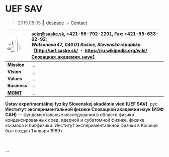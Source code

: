 # UEF SAV
> 2019.08.05 [🚀](../../../index/index.md) [despace](../index.md) → [Contact](../contact.md)

|[![](../f/contact/u/uef_sav_logo1_thumb.webp)](../f/contact/u/uef_sav_logo1.webp)|<sekr@saske.sk>, +421-55-792-2201, Fax: +421-55-633-62-92;<br> *Watsonova 47, 040 01 Košice, Slovenská republika*<br> 【<http://uef.saske.sk/> ・ <https://ru.wikipedia.org/wiki/Словацкая_академия_наук>】|
|:-|:-|
|**Mission**|…|
|**Vision**|…|
|**Values**|…|
|**Business**|…|
|**[MGMT](../mgmt.md)**|…|

**Ústav experimentálnej fyziky Slovenskej akadémie vied (UEF SAV)**, рус. **Институт экспериментальной физики Словацкой академии наук (ИЭФ САН)** — фундаментальные исследования в области физики конденсированных сред, ядерной и субатомной физике, физике космоса и биофизики. Институт экспериментальной физики в Кошице был создан 1 января 1969 г.


<p style="page-break-after:always"> </p>

…
